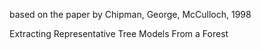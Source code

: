 based on the paper by Chipman, George, McCulloch, 1998

Extracting Representative Tree Models From a Forest
